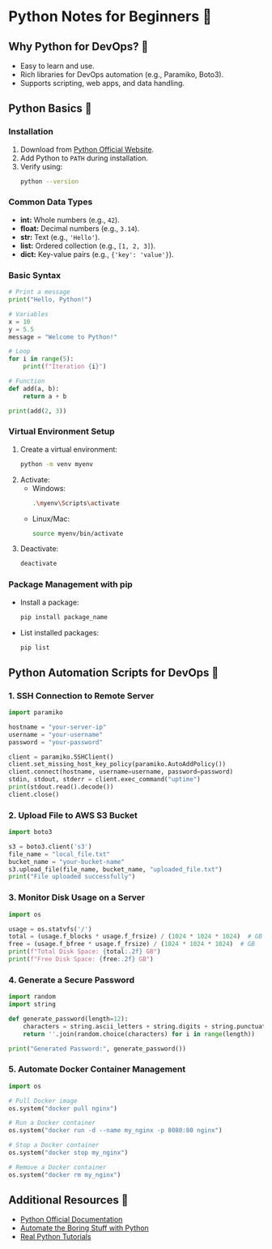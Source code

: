 # Python Notes for Beginners 🐍

## Why Python for DevOps? 🤔
- Easy to learn and use.
- Rich libraries for DevOps automation (e.g., Paramiko, Boto3).
- Supports scripting, web apps, and data handling.

## Python Basics 📝

### Installation
1. Download from [Python Official Website](https://www.python.org/).
2. Add Python to `PATH` during installation.
3. Verify using:
   ```bash
   python --version
   ```

### Common Data Types
- **int:** Whole numbers (e.g., `42`).
- **float:** Decimal numbers (e.g., `3.14`).
- **str:** Text (e.g., `'Hello'`).
- **list:** Ordered collection (e.g., `[1, 2, 3]`).
- **dict:** Key-value pairs (e.g., `{'key': 'value'}`).

### Basic Syntax
```python
# Print a message
print("Hello, Python!")

# Variables
x = 10
y = 5.5
message = "Welcome to Python!"

# Loop
for i in range(5):
    print(f"Iteration {i}")

# Function
def add(a, b):
    return a + b

print(add(2, 3))
```

### Virtual Environment Setup
1. Create a virtual environment:
   ```bash
   python -m venv myenv
   ```
2. Activate:
   - Windows:
     ```bash
     .\myenv\Scripts\activate
     ```
   - Linux/Mac:
     ```bash
     source myenv/bin/activate
     ```
3. Deactivate:
   ```bash
   deactivate
   ```

### Package Management with pip
- Install a package:
  ```bash
  pip install package_name
  ```
- List installed packages:
  ```bash
  pip list
  ```

## Python Automation Scripts for DevOps 🚀

### 1. SSH Connection to Remote Server
```python
import paramiko

hostname = "your-server-ip"
username = "your-username"
password = "your-password"

client = paramiko.SSHClient()
client.set_missing_host_key_policy(paramiko.AutoAddPolicy())
client.connect(hostname, username=username, password=password)
stdin, stdout, stderr = client.exec_command("uptime")
print(stdout.read().decode())
client.close()
```

### 2. Upload File to AWS S3 Bucket
```python
import boto3

s3 = boto3.client('s3')
file_name = "local_file.txt"
bucket_name = "your-bucket-name"
s3.upload_file(file_name, bucket_name, "uploaded_file.txt")
print("File uploaded successfully")
```

### 3. Monitor Disk Usage on a Server
```python
import os

usage = os.statvfs('/')
total = (usage.f_blocks * usage.f_frsize) / (1024 * 1024 * 1024)  # GB
free = (usage.f_bfree * usage.f_frsize) / (1024 * 1024 * 1024)  # GB
print(f"Total Disk Space: {total:.2f} GB")
print(f"Free Disk Space: {free:.2f} GB")
```

### 4. Generate a Secure Password
```python
import random
import string

def generate_password(length=12):
    characters = string.ascii_letters + string.digits + string.punctuation
    return ''.join(random.choice(characters) for i in range(length))

print("Generated Password:", generate_password())
```

### 5. Automate Docker Container Management
```python
import os

# Pull Docker image
os.system("docker pull nginx")

# Run a Docker container
os.system("docker run -d --name my_nginx -p 8080:80 nginx")

# Stop a Docker container
os.system("docker stop my_nginx")

# Remove a Docker container
os.system("docker rm my_nginx")
```

## Additional Resources 🌟
- [Python Official Documentation](https://docs.python.org/3/)
- [Automate the Boring Stuff with Python](https://automatetheboringstuff.com/)
- [Real Python Tutorials](https://realpython.com/)

